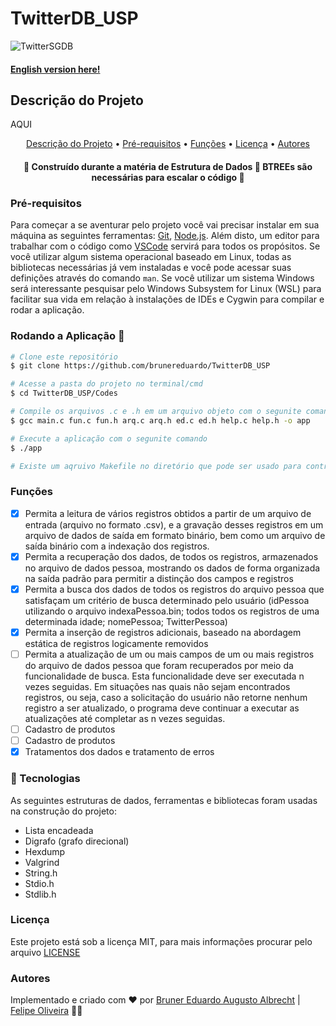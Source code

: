 # TwitterDB_USP

![TwitterSGDB](https://jornalggn.com.br/sites/default/files/2020/11/pesquisa-mostra-que-75-das-pessoas-acompanham-politica-pelo-twitter-twitterr.jpeg)

#### [English version here!](https://github.com/brunereduardo/TwitterDB_USP/blob/main/README_en.md)

## Descrição do Projeto
<p align="justify"> AQUI</p>


<p align="center">
<a href="#Descrição-do-Projeto">Descrição do Projeto</a> •  
<a href="#Pré-requisitos">Pré-requisitos</a> •	
<a href="#Funções">Funções</a> •
<a href="#Licença">Licença</a> • 
<a href="#Autores">Autores</a>
</p>

<h4 align="center"> 
	🚧  Construído durante a matéria de Estrutura de Dados 🚧 BTREEs são necessárias para escalar o código 🚧
</h4>

### Pré-requisitos

Para começar a se aventurar pelo projeto você vai precisar instalar em sua máquina as seguintes ferramentas:
[Git](https://git-scm.com), [Node.js](https://nodejs.org/en/). 
Além disto, um editor para trabalhar com o código como [VSCode](https://code.visualstudio.com/) servirá para todos os propósitos. Se você utilizar algum sistema operacional baseado em Linux, todas as bibliotecas necessárias já vem instaladas e você pode acessar suas definições através do comando ```man```. Se você utilizar um  sistema Windows será interessante pesquisar pelo Windows Subsystem for Linux (WSL) para facilitar sua vida em relação à  instalações de IDEs e Cygwin para compilar e rodar a aplicação.

### Rodando a Aplicação 🎲

```bash
# Clone este repositório
$ git clone https://github.com/brunereduardo/TwitterDB_USP

# Acesse a pasta do projeto no terminal/cmd
$ cd TwitterDB_USP/Codes

# Compile os arquivos .c e .h em um arquivo objeto com o segunite comando
$ gcc main.c fun.c fun.h arq.c arq.h ed.c ed.h help.c help.h -o app

# Execute a aplicação com o segunite comando
$ ./app

# Existe um aqruivo Makefile no diretório que pode ser usado para contruir a aplicação via terminal com o comando make
```

### Funções

 - [X]  Permita a leitura de vários registros obtidos a partir de um arquivo de entrada
(arquivo no formato .csv), e a gravação desses registros em um arquivo de dados de
saída em formato binário, bem como um arquivo de saída binário com a indexação dos registros.
 - [X] Permita a recuperação dos dados, de todos os registros, armazenados no arquivo de
dados pessoa, mostrando os dados de forma organizada na saída padrão para permitir
a distinção dos campos e registros
 - [X]  Permita a busca dos dados de todos os registros do arquivo pessoa que satisfaçam
um critério de busca determinado pelo usuário (idPessoa utilizando o arquivo indexaPessoa.bin; todos todos os registros de uma determinada
idade; nomePessoa; TwitterPessoa)
 - [X] Permita a inserção de registros adicionais, baseado na abordagem estática de
registros logicamente removidos
 - [ ]  Permita a atualização de um ou mais campos de um ou mais registros do arquivo
de dados pessoa que foram recuperados por meio da funcionalidade de busca. Esta funcionalidade deve ser
executada n vezes seguidas. Em situações nas quais não sejam encontrados registros,
ou seja, caso a solicitação do usuário não retorne nenhum registro a ser atualizado, o
programa deve continuar a executar as atualizações até completar as n vezes seguidas.
 - [ ] Cadastro de produtos
 - [ ] Cadastro de produtos
 - [X] Tratamentos dos dados e tratamento de erros

### 🚀 Tecnologias

As seguintes estruturas de dados, ferramentas e bibliotecas foram usadas na construção do projeto:

- Lista encadeada
- Digrafo (grafo direcional)
- Hexdump
- Valgrind
- String.h
- Stdio.h
- Stdlib.h

### Licença

<p>Este projeto está sob a licença MIT, para mais informações procurar pelo arquivo <a href = "https://github.com/brunereduardo/NextLevelWeek_2/blob/master/LICENSE">LICENSE</a></p>

### Autores
Implementado e criado com ❤️ por [Bruner Eduardo Augusto Albrecht](https://github.com/brunereduardo) | [Felipe Oliveira](https://github.com/felipeoliveir4) 👋🏽
